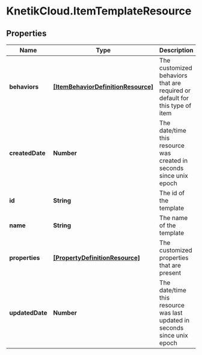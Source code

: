 # KnetikCloud.ItemTemplateResource

## Properties
Name | Type | Description | Notes
------------ | ------------- | ------------- | -------------
**behaviors** | [**[ItemBehaviorDefinitionResource]**](ItemBehaviorDefinitionResource.md) | The customized behaviors that are required or default for this type of item | [optional] 
**createdDate** | **Number** | The date/time this resource was created in seconds since unix epoch | [optional] 
**id** | **String** | The id of the template | [optional] 
**name** | **String** | The name of the template | 
**properties** | [**[PropertyDefinitionResource]**](PropertyDefinitionResource.md) | The customized properties that are present | [optional] 
**updatedDate** | **Number** | The date/time this resource was last updated in seconds since unix epoch | [optional] 


